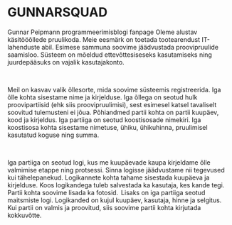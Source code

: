 # GUNNARSQUAD
Gunnar Peipmann programmeerimisblogi fanpage
Oleme alustav käsitööõllede pruulikoda. Meie eesmärk on toetada tootearendust IT-lahenduste abil. Esimese sammuna soovime jäädvustada proovipruulide saamisloo. Süsteem on mõeldud ettevõttesiseseks kasutamiseks ning juurdepääsuks on vajalik kasutajakonto.  

  

Meil on kasvav valik õllesorte, mida soovime süsteemis registreerida. Iga õlle kohta sisestame nime ja kirjelduse. Iga õllega on seotud hulk proovipartiisid (ehk siis proovipruulimisi), sest esimesel katsel tavaliselt soovitud tulemusteni ei jõua. Põhiandmed partii kohta on partii kuupäev, kood ja kirjeldus. Iga partiiga on seotud koostisosade nimekiri. Iga koostisosa kohta sisestame nimetuse, ühiku, ühikuhinna, pruulimisel kasutatud koguse ning summa.   

  

Iga partiiga on seotud logi, kus me kuupäevade kaupa kirjeldame õlle valmimise etappe ning protsessi. Sinna logisse jäädvustame nii tegevused kui tähelepanekud. Logikannete kohta tahame sisestada kuupäeva ja kirjelduse. Koos logikandega tuleb salvestada ka kasutaja, kes kande tegi. Partii kohta soovime lisada ka fotosid.  
Lisaks on iga partiiga seotud maitsmiste logi. Logikanded on kujul kuupäev, kasutaja, hinne ja selgitus. Kui partii on valmis ja proovitud, siis soovime partii kohta kirjutada kokkuvõtte.    
